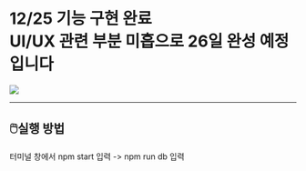 
<h1>12/25 기능 구현 완료<br>
  UI/UX 관련 부분 미흡으로 26일 완성 예정입니다</h1>
 <img src='https://user-images.githubusercontent.com/80823659/209461470-93d8cf51-643c-4da8-b67b-db4e3a56f459.png'>
 <hr>
<h2>🖱️실행 방법</h2>
<p>    터미널 창에서 npm start 입력 -> npm run db 입력</p>

